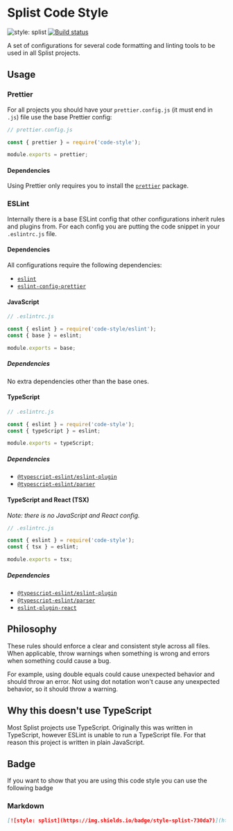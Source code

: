 # Splist Code Style

![style: splist](https://img.shields.io/badge/style-splist-730da7)
[![Build status](https://github.com/splist/code-style/workflows/Node.js%20CI/badge.svg)](https://github.com/splist/code-style/actions?workflow=Node.js+CI)

A set of configurations for several code formatting and linting tools to be used in all Splist projects.

## Usage

### Prettier

For all projects you should have your `prettier.config.js` (it must end in `.js`) file use the base Prettier config:

```javascript
// prettier.config.js

const { prettier } = require('code-style');

module.exports = prettier;
```

#### Dependencies

Using Prettier only requires you to install the [`prettier`](https://www.npmjs.com/package/prettier) package.

### ESLint

Internally there is a base ESLint config that other configurations inherit rules and plugins from.
For each config you are putting the code snippet in your `.eslintrc.js` file.

#### Dependencies

All configurations require the following dependencies:

-   [`eslint`](https://www.npmjs.com/package/eslint)
-   [`eslint-config-prettier`](https://www.npmjs.com/package/eslint-config-prettier)

#### JavaScript

```javascript
// .eslintrc.js

const { eslint } = require('code-style/eslint');
const { base } = eslint;

module.exports = base;
```

##### Dependencies

No extra dependencies other than the base ones.

#### TypeScript

```javascript
// .eslintrc.js

const { eslint } = require('code-style');
const { typeScript } = eslint;

module.exports = typeScript;
```

##### Dependencies

-   [`@typescript-eslint/eslint-plugin`](https://www.npmjs.com/package/@typescript-eslint/eslint-plugin)
-   [`@typescript-eslint/parser`](https://www.npmjs.com/package/@typescript-eslint/parser)

#### TypeScript and React (TSX)

_Note: there is no JavaScript and React config._

```javascript
// .eslintrc.js

const { eslint } = require('code-style');
const { tsx } = eslint;

module.exports = tsx;
```

##### Dependencies

-   [`@typescript-eslint/eslint-plugin`](https://www.npmjs.com/package/@typescript-eslint/eslint-plugin)
-   [`@typescript-eslint/parser`](https://www.npmjs.com/package/@typescript-eslint/parser)
-   [`eslint-plugin-react`](https://www.npmjs.com/package/eslint-plugin-react)

## Philosophy

These rules should enforce a clear and consistent style across all files.
When applicable, throw warnings when something is wrong and errors when something could cause a bug.

For example, using double equals could cause unexpected behavior and should throw an error.
Not using dot notation won't cause any unexpected behavior, so it should throw a warning.

## Why this doesn't use TypeScript

Most Splist projects use TypeScript.
Originally this was written in TypeScript, however ESLint is unable to run a TypeScript file.
For that reason this project is written in plain JavaScript.

## Badge

If you want to show that you are using this code style you can use the following badge

### Markdown

```markdown
[![style: splist](https://img.shields.io/badge/style-splist-730da7)](https://github.com/Splist/code-style)
```
